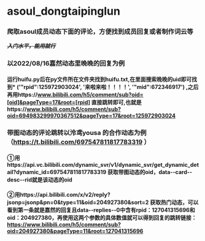 # asoul_dongtaipinglun
### 爬取asoul成员动态下面的评论，方便找到成员回复或者制作词云等
~~***入门水平，能用就行***~~
### 以2022/08/16嘉然动态里晚晚的回复为例
#### 运行huifu.py后在py文件所在文件夹找到huifu.txt,在里面搜索晚晚的uid即可找到* ('"rpid":125972903024', '来啦来啦！！！！', '"mid":672346917') ,之后再用https://www.bilibili.com/h5/comment/sub?oid=[oid]&pageType=17&root=[rpid] 直接跳转即可,也就是https://www.bilibili.com/h5/comment/sub?oid=694983299970367512&pageType=17&root=125972903024

### 带图动态的评论跳转以泠鸢yousa 的合作动态为例（https://t.bilibili.com/697547811817783319 ）
#### ①用https://api.vc.bilibili.com/dynamic_svr/v1/dynamic_svr/get_dynamic_detail?dynamic_id=697547811817783319 获取带图动态的oid，data--card--desc--rid就是该动态的oid
#### ②用https://api.bilibili.com/x/v2/reply?jsonp=jsonp&pn=0&type=11&oid=204927380&sort=2 获取热门动态，可以看到第一条就是嘉然的回复且data--replies--0中含有rpid：127041315696和oid：204927380，再使用这两个参数的具体数值就可以得到回复的跳转链接：https://www.bilibili.com/h5/comment/sub?oid=204927380&pageType=11&root=127041315696
